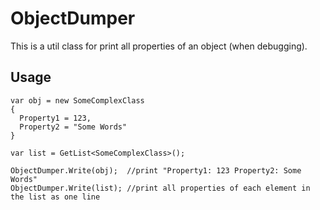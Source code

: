 # ObjectDumper

This is a util class for print all properties of an object (when debugging).

## Usage

```CSharp
var obj = new SomeComplexClass
{
  Property1 = 123,
  Property2 = "Some Words"
}

var list = GetList<SomeComplexClass>();

ObjectDumper.Write(obj);  //print "Property1: 123 Property2: Some Words"
ObjectDumper.Write(list); //print all properties of each element in the list as one line
```
